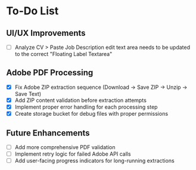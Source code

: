 # To-Do List

## UI/UX Improvements
- [ ] Analyze CV > Paste Job Description edit text area needs to be updated to the correct "Floating Label Textarea"

## Adobe PDF Processing
- [x] Fix Adobe ZIP extraction sequence (Download → Save ZIP → Unzip → Save Text)
- [x] Add ZIP content validation before extraction attempts  
- [x] Implement proper error handling for each processing step
- [x] Create storage bucket for debug files with proper permissions

## Future Enhancements
- [ ] Add more comprehensive PDF validation
- [ ] Implement retry logic for failed Adobe API calls
- [ ] Add user-facing progress indicators for long-running extractions